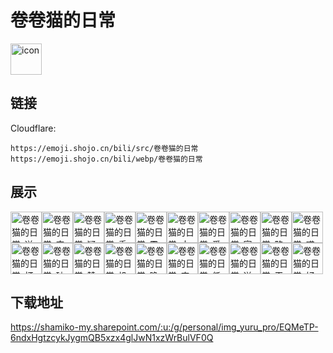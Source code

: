 # 卷卷猫的日常
<img src="https://emoji.shojo.cn/bili/src/卷卷猫的日常/icon.png" width="50" height="50" alt="icon">

## 链接
Cloudflare:
```
https://emoji.shojo.cn/bili/src/卷卷猫的日常
https://emoji.shojo.cn/bili/webp/卷卷猫的日常
```
## 展示
<img src="https://emoji.shojo.cn/bili/src/卷卷猫的日常/卷卷猫的日常-送你心心.png" width="50" height="50" alt="卷卷猫的日常-送你心心"><img src="https://emoji.shojo.cn/bili/src/卷卷猫的日常/卷卷猫的日常-安慰.png" width="50" height="50" alt="卷卷猫的日常-安慰"><img src="https://emoji.shojo.cn/bili/src/卷卷猫的日常/卷卷猫的日常-疑问.png" width="50" height="50" alt="卷卷猫的日常-疑问"><img src="https://emoji.shojo.cn/bili/src/卷卷猫的日常/卷卷猫的日常-委屈.png" width="50" height="50" alt="卷卷猫的日常-委屈"><img src="https://emoji.shojo.cn/bili/src/卷卷猫的日常/卷卷猫的日常-震惊.png" width="50" height="50" alt="卷卷猫的日常-震惊"><img src="https://emoji.shojo.cn/bili/src/卷卷猫的日常/卷卷猫的日常-大哭.png" width="50" height="50" alt="卷卷猫的日常-大哭"><img src="https://emoji.shojo.cn/bili/src/卷卷猫的日常/卷卷猫的日常-爱你.png" width="50" height="50" alt="卷卷猫的日常-爱你"><img src="https://emoji.shojo.cn/bili/src/卷卷猫的日常/卷卷猫的日常-富婆饿饿.png" width="50" height="50" alt="卷卷猫的日常-富婆饿饿"><img src="https://emoji.shojo.cn/bili/src/卷卷猫的日常/卷卷猫的日常-略略略.png" width="50" height="50" alt="卷卷猫的日常-略略略"><img src="https://emoji.shojo.cn/bili/src/卷卷猫的日常/卷卷猫的日常-哎.png" width="50" height="50" alt="卷卷猫的日常-哎"><img src="https://emoji.shojo.cn/bili/src/卷卷猫的日常/卷卷猫的日常-打你.png" width="50" height="50" alt="卷卷猫的日常-打你"><img src="https://emoji.shojo.cn/bili/src/卷卷猫的日常/卷卷猫的日常-破颜拳.png" width="50" height="50" alt="卷卷猫的日常-破颜拳"><img src="https://emoji.shojo.cn/bili/src/卷卷猫的日常/卷卷猫的日常-赞.png" width="50" height="50" alt="卷卷猫的日常-赞"><img src="https://emoji.shojo.cn/bili/src/卷卷猫的日常/卷卷猫的日常-投币.png" width="50" height="50" alt="卷卷猫的日常-投币"><img src="https://emoji.shojo.cn/bili/src/卷卷猫的日常/卷卷猫的日常-晚安.png" width="50" height="50" alt="卷卷猫的日常-晚安"><img src="https://emoji.shojo.cn/bili/src/卷卷猫的日常/卷卷猫的日常-害羞.png" width="50" height="50" alt="卷卷猫的日常-害羞"><img src="https://emoji.shojo.cn/bili/src/卷卷猫的日常/卷卷猫的日常-低落.png" width="50" height="50" alt="卷卷猫的日常-低落"><img src="https://emoji.shojo.cn/bili/src/卷卷猫的日常/卷卷猫的日常-送你花花.png" width="50" height="50" alt="卷卷猫的日常-送你花花"><img src="https://emoji.shojo.cn/bili/src/卷卷猫的日常/卷卷猫的日常-干饭.png" width="50" height="50" alt="卷卷猫的日常-干饭"><img src="https://emoji.shojo.cn/bili/src/卷卷猫的日常/卷卷猫的日常-好菜.png" width="50" height="50" alt="卷卷猫的日常-好菜">

## 下载地址

https://shamiko-my.sharepoint.com/:u:/g/personal/img_yuru_pro/EQMeTP-6ndxHgtzcykJygmQB5xzx4glJwN1xzWrBulVF0Q